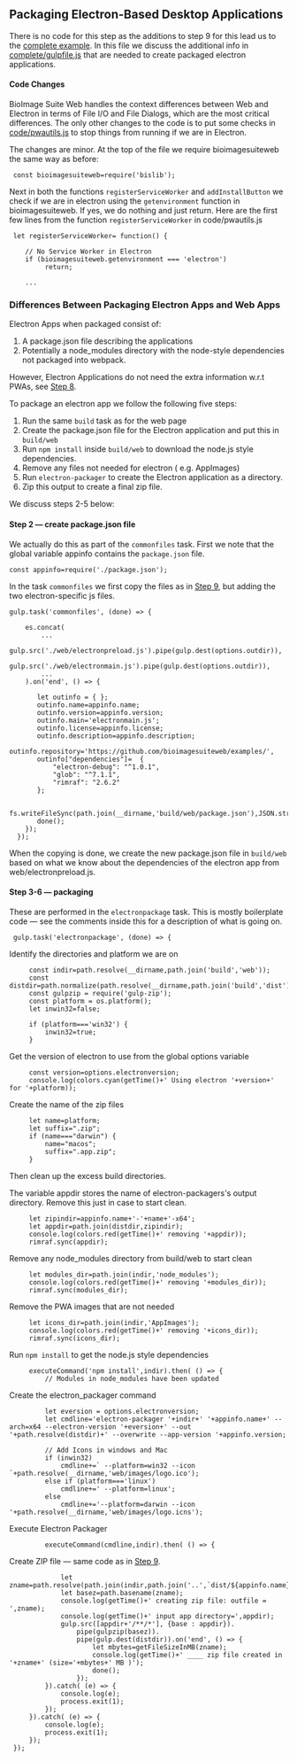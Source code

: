 ## Packaging Electron-Based Desktop Applications

There is no code for this step as the additions to step 9 for this lead us to
the [complete example](../complete). In this file we discuss the additional
info in
[complete/gulpfile.js](../complete/gulpfile.js) that are needed to create packaged electron applications.

#### Code Changes

BioImage Suite Web handles the context differences between Web and Electron in terms of File I/O and File Dialogs, which are the most critical differences. The only other changes to the code is to put some checks in [code/pwautils.js](../complete/code/pwautils.js)
to stop things from running if we are in Electron.

The changes are minor. At the top of the file we require bioimagesuiteweb
the same way as before:

     const bioimagesuiteweb=require('bislib');

Next in both the functions `registerServiceWorker` and `addInstallButton` we
check if we are in electron using the `getenvironment` function in
bioimagesuiteweb. If yes, we do nothing and just return. Here are the first
few lines from the function `registerServiceWorker` in code/pwautils.js

     let registerServiceWorker= function() {

        // No Service Worker in Electron
        if (bioimagesuiteweb.getenvironment === 'electron') 
             return;
    
        ...
        


### Differences Between Packaging Electron Apps and Web Apps

Electron Apps when packaged consist of:

1. A package.json file describing the applications
2. Potentially a node_modules directory with the node-style dependencies not packaged into webpack.

However, Electron Applications do not need the extra information w.r.t PWAs, see [Step 8](../step08/README.md).


To package an electron app we follow the following five steps:

1. Run the same `build` task as for the web page
2. Create the package.json file for the Electron application and put this in
   `build/web`
3. Run `npm install` inside `build/web` to download the node.js style
   dependencies.
4. Remove any files not needed for electron ( e.g. AppImages)
5. Run `electron-packager` to create the Electron application as a directory.
6. Zip this output to create a final zip file.


We discuss steps 2-5 below:

#### Step 2 — create package.json file

We actually do this as part of the `commonfiles` task. First we note that the
global variable appinfo contains the `package.json` file.

    const appinfo=require('./package.json');
    
In the task `commonfiles` we first copy the files as in [Step 9](../step09/README.md),
but adding the two electron-specific js files.

    gulp.task('commonfiles', (done) => {
    
        es.concat(
            ...
            gulp.src('./web/electronpreload.js').pipe(gulp.dest(options.outdir)),
            gulp.src('./web/electronmain.js').pipe(gulp.dest(options.outdir)),
            ...
        ).on('end', () => {

           let outinfo = { };
           outinfo.name=appinfo.name;
           outinfo.version=appinfo.version;
           outinfo.main='electronmain.js';
           outinfo.license=appinfo.license;
           outinfo.description=appinfo.description;
           outinfo.repository='https://github.com/bioimagesuiteweb/examples/',
           outinfo["dependencies"]=  {
               "electron-debug": "^1.0.1",
               "glob": "^7.1.1",
               "rimraf": "2.6.2"
           };

           fs.writeFileSync(path.join(__dirname,'build/web/package.json'),JSON.stringify(outinfo,null,2));
           done();
        });
      });

When the copying is done, we create the new package.json file in `build/web`
based on what we know about the dependencies of the electron app from
web/electronpreload.js.


#### Step 3-6 — packaging

These are performed in the `electronpackage` task. This is mostly boilerplate
code — see the comments inside this for a description of what is going on.
     
     gulp.task('electronpackage', (done) => {
     
Identify the directories and platform we are on

         const indir=path.resolve(__dirname,path.join('build','web'));
         const distdir=path.normalize(path.resolve(__dirname,path.join('build','dist')));
         const gulpzip = require('gulp-zip');
         const platform = os.platform();
         let inwin32=false;
         
         if (platform==='win32') {
             inwin32=true;
         }
     
Get the version of electron to use from the global options variable

         const version=options.electronversion;
         console.log(colors.cyan(getTime()+' Using electron '+version+' for '+platform));
     
Create the name of the zip files

         let name=platform;
         let suffix=".zip";
         if (name==="darwin") {
             name="macos";
             suffix=".app.zip";
         }

Then clean up the excess build directories.

The variable appdir stores the name of electron-packagers's output
directory. Remove this just in case to start clean.
         
         let zipindir=appinfo.name+'-'+name+'-x64';
         let appdir=path.join(distdir,zipindir);
         console.log(colors.red(getTime()+' removing '+appdir));
         rimraf.sync(appdir);
     
Remove any node_modules directory from build/web to start clean

         let modules_dir=path.join(indir,'node_modules');
         console.log(colors.red(getTime()+' removing '+modules_dir));
         rimraf.sync(modules_dir);
     
Remove the PWA images that are not needed

         let icons_dir=path.join(indir,'AppImages');
         console.log(colors.red(getTime()+' removing '+icons_dir));
         rimraf.sync(icons_dir);
     
Run `npm install` to get the node.js style dependencies
         
         executeCommand('npm install',indir).then( () => {
             // Modules in node_modules have been updated

Create the electron_packager command

             let eversion = options.electronversion;
             let cmdline='electron-packager '+indir+' '+appinfo.name+' --arch=x64 --electron-version '+eversion+' --out '+path.resolve(distdir)+' --overwrite --app-version '+appinfo.version;
             
             // Add Icons in windows and Mac
             if (inwin32)
                 cmdline+=` --platform=win32 --icon `+path.resolve(__dirname,'web/images/logo.ico');
             else if (platform==='linux')
                 cmdline+=' --platform=linux';
             else
                 cmdline+='--platform=darwin --icon '+path.resolve(__dirname,'web/images/logo.icns');
     
Execute Electron Packager
             
             executeCommand(cmdline,indir).then( () => {

Create ZIP file — same code as in [Step 9](../step09/README.md).
                 
                 let zname=path.resolve(path.join(indir,path.join('..',`dist/${appinfo.name}_${appinfo.version}_${name}.zip`)));
                 let basez=path.basename(zname);
                 console.log(getTime()+' creating zip file: outfile = ',zname);
                 console.log(getTime()+' input app directory=',appdir);
                 gulp.src([appdir+'/**/*'], {base : appdir}).
                     pipe(gulpzip(basez)).
                     pipe(gulp.dest(distdir)).on('end', () => {
                         let mbytes=getFileSizeInMB(zname);
                         console.log(getTime()+' ____ zip file created in '+zname+' (size='+mbytes+' MB )');
                         done();
                     });
             }).catch( (e) => {
                 console.log(e);
                 process.exit(1);
             });
         }).catch( (e) => {
             console.log(e);
             process.exit(1);
         });
     });
     
     
     
